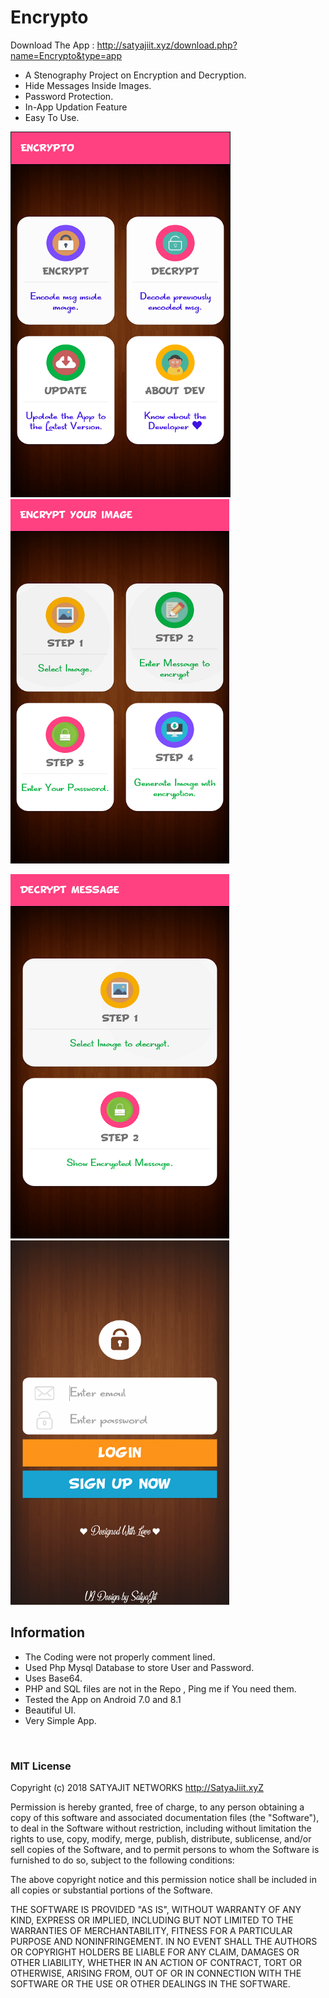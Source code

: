 # Encrypto

Download The App :
http://satyajiit.xyz/download.php?name=Encrypto&type=app

* A Stenography Project on Encryption and Decryption.
* Hide Messages Inside Images.
* Password Protection.
* In-App Updation Feature
* Easy To Use.

<img src="/Screenshots/Encrypto1.jpg" height="583" width="350" border="1px"/>&nbsp;
<img src="/Screenshots/Encrypto2.jpg" height="583" width="350" />&nbsp;

<img src="/Screenshots/Encrypto3.jpg" height="583" width="350" />&nbsp;
<img src="/Screenshots/Encrypto4.jpg" height="583" width="350" />&nbsp;

## Information

* The Coding were not properly comment lined.
* Used Php Mysql Database to store User and Password.
* Uses Base64.
* PHP and SQL files are not in the Repo , Ping me if You need them.
* Tested the App on Android 7.0 and 8.1
* Beautiful UI.
* Very Simple App.


&nbsp;

### MIT License

Copyright (c) 2018 SATYAJIT NETWORKS http://SatyaJiit.xyZ

Permission is hereby granted, free of charge, to any person obtaining a copy
of this software and associated documentation files (the "Software"), to deal
in the Software without restriction, including without limitation the rights
to use, copy, modify, merge, publish, distribute, sublicense, and/or sell
copies of the Software, and to permit persons to whom the Software is
furnished to do so, subject to the following conditions:

The above copyright notice and this permission notice shall be included in all
copies or substantial portions of the Software.

THE SOFTWARE IS PROVIDED "AS IS", WITHOUT WARRANTY OF ANY KIND, EXPRESS OR
IMPLIED, INCLUDING BUT NOT LIMITED TO THE WARRANTIES OF MERCHANTABILITY,
FITNESS FOR A PARTICULAR PURPOSE AND NONINFRINGEMENT. IN NO EVENT SHALL THE
AUTHORS OR COPYRIGHT HOLDERS BE LIABLE FOR ANY CLAIM, DAMAGES OR OTHER
LIABILITY, WHETHER IN AN ACTION OF CONTRACT, TORT OR OTHERWISE, ARISING FROM,
OUT OF OR IN CONNECTION WITH THE SOFTWARE OR THE USE OR OTHER DEALINGS IN THE
SOFTWARE.
